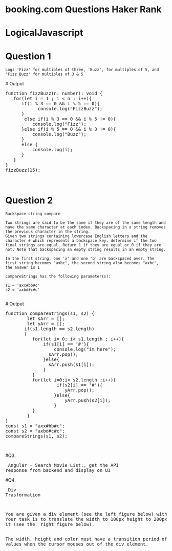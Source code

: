 # booking.com Questions Haker Rank
# LogicalJavascript
# Question 1
<pre class="highlight plaintext"><code>Logs 'Fizz' for multiples of three, 'Buzz', for multiples of 5, and 'Fizz Buzz' for multiples of 3 & 5
</code></pre>
<div>
 # Output <pre>
function fizzBuzz(n: number): void {
   for(let i = 1 ; i < n ; i++){
      if(i % 3 == 0 && i % 5 == 0){
            console.log("FizzBuzz");
      }
       else if(i % 3 == 0 && i % 5 != 0){
          console.log("Fizz");
      }else if(i % 5 == 0 && i % 3 != 0){
          console.log("Buzz");
      }
      else {
          console.log(i);
      }
   } 
}
fizzBuzz(15);

</pre></div>
# Question 2
<pre class="highlight plaintext"><code>Backspace string compare

Two strings are said to be the same if they are of the same length and have the same character at each index. Backspacing in a string removes the previous character in the string.
Given two strings containing lowercase English letters and the character # which represents a backspace key, determine if the two final strings are equal. Return 1 if they are equal or 0 if they are not. Note that backspacing an empty string results in an empty string.

In the first string, one 'x' and one 'b' are backspaced over. The first string becomes "axbc", the second string also becomes "axbc", the answer is 1

compareStrings has the following parameter(s):

s1 = 'axx#bb#c' 
s2 = 'axbd#c#c'

</code></pre>
<div>
 # Output <pre>
function compareStrings(s1, s2) {
        let sArr = [];
        let yArr = [];
       if(s1.length == s2.length)
       {
          for(let i= 0; i< s1.length ; i++){
              if(s1[i] == '#'){
                  console.log("im here");
                sArr.pop();
              }else{
                sArr.push(s1[i]);
              }
          }
          for(let i=0;i< s2.length ;i++){
                   if(s2[i] == '#'){
                      yArr.pop();
                  }else{
                      yArr.push(s2[i]);
                  } 
          }
        }
}
const s1 = "axx#bb#c";
const s2 = "axbd#c#c";
compareStrings(s1, s2);

</pre></div>
#Q3.<pre> Angular - Search Movie List:, get the API response from backend and display on UI </pre>
#Q4.<pre> Div Trasformation

<p>You are given a div element (see the left figure below) with width = 50px, height = 50px and initial color blue. 
Your task is to translate the width to 100px height to 200px and color to light-green when the mouse hovers over 
it (see the &nbsp;right figure below).</p>
The width, height and color must have a transition period of 3 seconds and must change back to the original
values when the cursor mouses out of the div element.
</pre>
